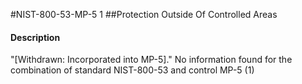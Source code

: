 #NIST-800-53-MP-5 1
##Protection Outside Of Controlled Areas
#### Description
"[Withdrawn: Incorporated into MP-5]."
No information found for the combination of standard NIST-800-53 and control MP-5 (1)
